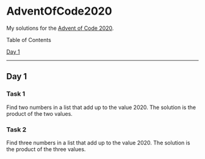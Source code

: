 # AdventOfCode2020
My solutions for the [Advent of Code 2020](https://github.com/felixmark/AdventOfCode2020).

Table of Contents

[Day 1](#day-1)

---

## Day 1
### Task 1
Find two numbers in a list that add up to the value 2020.
The solution is the product of the two values.
### Task 2
Find three numbers in a list that add up to the value 2020.
The solution is the product of the three values.
